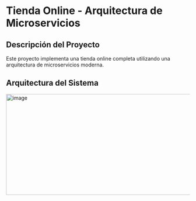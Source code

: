 
# Tienda Online - Arquitectura de Microservicios

## Descripción del Proyecto

Este proyecto implementa una tienda online completa utilizando una arquitectura de microservicios moderna.

## Arquitectura del Sistema

<img width="615" height="277" alt="image" src="https://github.com/user-attachments/assets/4fcc996e-4c22-4ae7-a817-689ed5db4e1a" />
